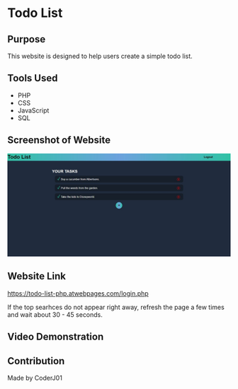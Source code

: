 # Todo List

## Purpose
This website is designed to help users create a simple todo list.

## Tools Used
* PHP
* CSS
* JavaScript
* SQL

## Screenshot of Website
![Alt text](./assets/images/todo-list.jpg?raw=true 'Todo List')

## Website Link
https://todo-list-php.atwebpages.com/login.php

If the top searhces do not appear right away, refresh the page a few times and wait about 30 - 45 seconds.

## Video Demonstration


## Contribution
Made by CoderJ01